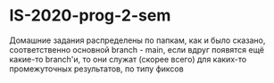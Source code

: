 # IS-2020-prog-2-sem
 Домашние задания распределены по папкам, как и было сказано, соответственно основной branch - main, если вдруг появятся ещё какие-то branch'и, то они служат (скорее всего) для каких-то промежуточных результатов, по типу фиксов
